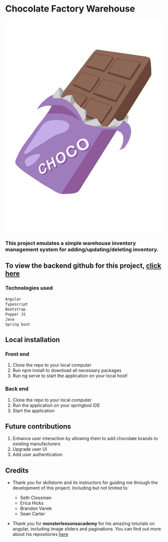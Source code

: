 # Chocolate Factory Warehouse
![choco-logo](./src/assets/images/logo.jpg)

### This project emulates a simple warehouse inventory management system for adding/updating/deleting inventory.
## To view the backend github for this project, [click here](https://github.com/tamara-703/chocolate_factory_BE)

### Technologies used

```
Angular
Typescript
Bootstrap
Popper JS
Java
Spring boot

```
## Local installation
### Front end
1. Clone the repo to your local computer
2. Run npm install to download all necessary packages
3. Run ng serve to start the application on your local host!

### Back end
1. Clone the repo to your local computer
2. Run the application on your springtool IDE
3. Start the application

## Future contributions
1. Enhance user interaction by allowing them to add chocolate brands to existing manufacturers
2. Upgrade user UI
3. Add user authentication

## Credits
* Thank you for skillstorm and its instructors for guiding me through the development of this project. Including but not limited to:
  * Seth Clossman
  * Erica Hicks
  * Brandon Vanek
  * Sean Carter

* Thank you for **monsterlessonsacademy** for his amazing toturials on angular, including image sliders and paginations. You can find out more about his repositories [here](https://github.com/monsterlessonsacademy)
